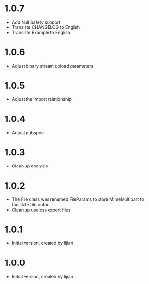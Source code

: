 # 1.0.7

- Add Null Safety support
- Translate CHANGELOG to English
- Translate Example to English

# 1.0.6

- Adjust binary stream upload parameters

# 1.0.5

- Adjust the import relationship

# 1.0.4

- Adjust pubspec

# 1.0.3

- Clean up analysis

# 1.0.2

- The File class was renamed FileParams to store MimeMultipart to facilitate file output.
- Clean up useless export files

# 1.0.1

- Initial version, created by lijian

# 1.0.0

- Initial version, created by lijian
